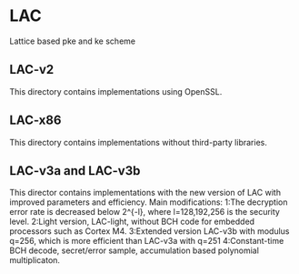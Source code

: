 # LAC
Lattice based pke and ke scheme

## LAC-v2
This directory contains implementations using OpenSSL.

## LAC-x86
This directory contains implementations without third-party libraries.

## LAC-v3a and LAC-v3b
This director contains implementations with the new version of LAC with improved parameters and efficiency. Main modifications:
1:The decryption error rate is decreased below 2^{-l}, where l=128,192,256 is the security level. 
2:Light version, LAC-light, without BCH code for embedded processors such as Cortex M4.
3:Extended version LAC-v3b with modulus q=256, which is more efficient than LAC-v3a with q=251
4:Constant-time BCH decode, secret/error sample, accumulation based polynomial multiplicaton.
